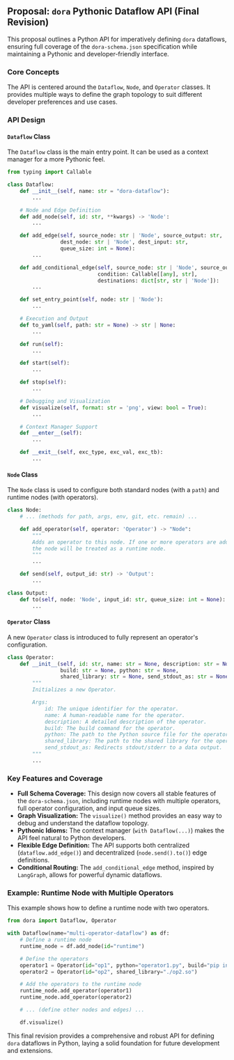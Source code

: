 ## Proposal: `dora` Pythonic Dataflow API (Final Revision)

This proposal outlines a Python API for imperatively defining `dora` dataflows, ensuring full coverage of the `dora-schema.json` specification while maintaining a Pythonic and developer-friendly interface.

### Core Concepts

The API is centered around the `Dataflow`, `Node`, and `Operator` classes. It provides multiple ways to define the graph topology to suit different developer preferences and use cases.

### API Design

#### `Dataflow` Class

The `Dataflow` class is the main entry point. It can be used as a context manager for a more Pythonic feel.

```python
from typing import Callable

class Dataflow:
    def __init__(self, name: str = "dora-dataflow"):
        ...

    # Node and Edge Definition
    def add_node(self, id: str, **kwargs) -> 'Node':
        ...

    def add_edge(self, source_node: str | 'Node', source_output: str,
                 dest_node: str | 'Node', dest_input: str,
                 queue_size: int = None):
        ...

    def add_conditional_edge(self, source_node: str | 'Node', source_output: str,
                             condition: Callable[[any], str],
                             destinations: dict[str, str | 'Node']):
        ...

    def set_entry_point(self, node: str | 'Node'):
        ...

    # Execution and Output
    def to_yaml(self, path: str = None) -> str | None:
        ...

    def run(self):
        ...

    def start(self):
        ...

    def stop(self):
        ...

    # Debugging and Visualization
    def visualize(self, format: str = 'png', view: bool = True):
        ...

    # Context Manager Support
    def __enter__(self):
        ...

    def __exit__(self, exc_type, exc_val, exc_tb):
        ...
```

#### `Node` Class

The `Node` class is used to configure both standard nodes (with a `path`) and runtime nodes (with operators).

```python
class Node:
    # ... (methods for path, args, env, git, etc. remain) ...

    def add_operator(self, operator: 'Operator') -> "Node":
        """
        Adds an operator to this node. If one or more operators are added,
        the node will be treated as a runtime node.
        """
        ...

    def send(self, output_id: str) -> 'Output':
        ...

class Output:
    def to(self, node: 'Node', input_id: str, queue_size: int = None):
        ...
```

#### `Operator` Class

A new `Operator` class is introduced to fully represent an operator's configuration.

```python
class Operator:
    def __init__(self, id: str, name: str = None, description: str = None,
                 build: str = None, python: str = None,
                 shared_library: str = None, send_stdout_as: str = None):
        """
        Initializes a new Operator.

        Args:
            id: The unique identifier for the operator.
            name: A human-readable name for the operator.
            description: A detailed description of the operator.
            build: The build command for the operator.
            python: The path to the Python source file for the operator.
            shared_library: The path to the shared library for the operator.
            send_stdout_as: Redirects stdout/stderr to a data output.
        """
        ...
```

### Key Features and Coverage

*   **Full Schema Coverage:** This design now covers all stable features of the `dora-schema.json`, including runtime nodes with multiple operators, full operator configuration, and input queue sizes.
*   **Graph Visualization:** The `visualize()` method provides an easy way to debug and understand the dataflow topology.
*   **Pythonic Idioms:** The context manager (`with Dataflow(...)`) makes the API feel natural to Python developers.
*   **Flexible Edge Definition:** The API supports both centralized (`dataflow.add_edge()`) and decentralized (`node.send().to()`) edge definitions.
*   **Conditional Routing:** The `add_conditional_edge` method, inspired by `LangGraph`, allows for powerful dynamic dataflows.

### Example: Runtime Node with Multiple Operators

This example shows how to define a runtime node with two operators.

```python
from dora import Dataflow, Operator

with Dataflow(name="multi-operator-dataflow") as df:
    # Define a runtime node
    runtime_node = df.add_node(id="runtime")

    # Define the operators
    operator1 = Operator(id="op1", python="operator1.py", build="pip install ...")
    operator2 = Operator(id="op2", shared_library="./op2.so")

    # Add the operators to the runtime node
    runtime_node.add_operator(operator1)
    runtime_node.add_operator(operator2)

    # ... (define other nodes and edges) ...

    df.visualize()
```

This final revision provides a comprehensive and robust API for defining `dora` dataflows in Python, laying a solid foundation for future development and extensions.
